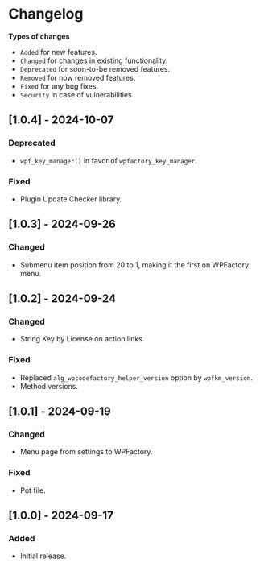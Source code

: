 # Changelog

**Types of changes**
* `Added` for new features.
* `Changed` for changes in existing functionality.
* `Deprecated` for soon-to-be removed features.
* `Removed` for now removed features.
* `Fixed` for any bug fixes.
* `Security` in case of vulnerabilities

## [1.0.4] - 2024-10-07
### Deprecated
* `wpf_key_manager()` in favor of `wpfactory_key_manager`.

### Fixed
* Plugin Update Checker library.

## [1.0.3] - 2024-09-26
### Changed
* Submenu item position from 20 to 1, making it the first on WPFactory menu.

## [1.0.2] - 2024-09-24
### Changed
* String Key by License on action links.

### Fixed
* Replaced `alg_wpcodefactory_helper_version` option by `wpfkm_version`. 
* Method versions.

## [1.0.1] - 2024-09-19
### Changed
* Menu page from settings to WPFactory.

### Fixed
* Pot file.

## [1.0.0] - 2024-09-17
### Added
* Initial release.